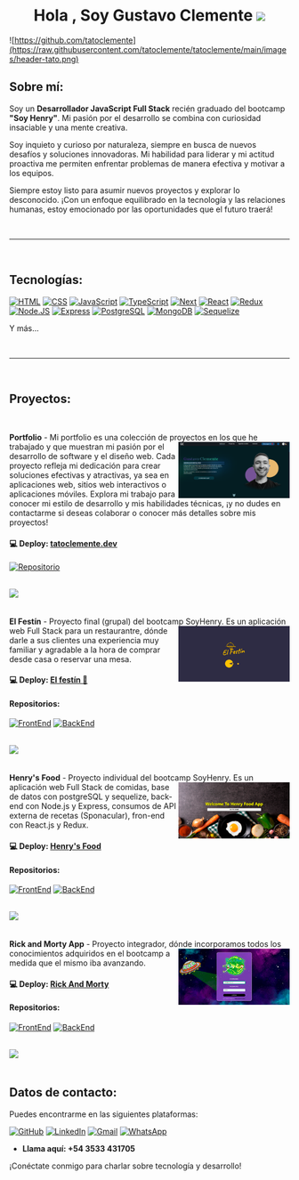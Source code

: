 <h1 align="center"><b>Hola , Soy Gustavo Clemente </b><img src="https://media.giphy.com/media/hvRJCLFzcasrR4ia7z/giphy.gif" width="35"></h1>

![https://github.com/tatoclemente](https://raw.githubusercontent.com/tatoclemente/tatoclemente/main/images/header-tato.png)

## Sobre mí:
Soy un **Desarrollador JavaScript Full Stack** recién graduado del bootcamp **"Soy Henry"**. Mi pasión por el desarrollo se combina con curiosidad insaciable y una mente creativa.

Soy inquieto y curioso por naturaleza, siempre en busca de nuevos desafíos y soluciones innovadoras. Mi habilidad para liderar y mi actitud proactiva me permiten enfrentar problemas de manera efectiva y motivar a los equipos.

Siempre estoy listo para asumir nuevos proyectos y explorar lo desconocido. ¡Con un enfoque equilibrado en la tecnología y las relaciones humanas, estoy emocionado por las oportunidades que el futuro traerá!

<br>

-----

<br>

## Tecnologías:
[![HTML](https://img.shields.io/badge/HTML-E34F26?style=for-the-badge&logo=html5&logoColor=white&labelColor=101010)]()
[![CSS](https://img.shields.io/badge/CSS-1572B6?style=for-the-badge&logo=css3&logoColor=white&labelColor=101010)]()
[![JavaScript](https://img.shields.io/badge/JavaScript-F7DF1E?style=for-the-badge&logo=javascript&logoColor=white&labelColor=101010)]()
[![TypeScript](https://img.shields.io/badge/TypeScrips-3178C6?style=for-the-badge&logo=TypeScript&logoColor=white&labelColor=101010)]()
[![Next](https://img.shields.io/badge/next.js-000000?style=for-the-badge&logo=nextdotjs&logoColor=white)]()
[![React](https://img.shields.io/badge/-React.Js-61DAFB?logo=react&logoColor=white&style=for-the-badge&labelColor=101010)]()
[![Redux](https://img.shields.io/badge/-Redux-764ABC?logo=redux&logoColor=white&style=for-the-badge&labelColor=101010)]()
[![Node.JS](https://img.shields.io/badge/Node.JS-339933?style=for-the-badge&logo=node.js&logoColor=white&labelColor=101010)]()
[![Express](https://img.shields.io/badge/-Express-000000?logo=express&logoColor=white&style=for-the-badge&labelColor=101010)]()
[![PostgreSQL](https://img.shields.io/badge/PostgreSQL-4169E1?style=for-the-badge&logo=postgresql&logoColor=white&labelColor=101010)]()
[![MongoDB](https://img.shields.io/badge/MongoDB-47A248?style=for-the-badge&logo=mongodb&logoColor=white&labelColor=101010)]()
[![Sequelize](https://img.shields.io/badge/Sequelize-52B0E7?style=for-the-badge&logo=sequelize&logoColor=white&labelColor=101010)]()


Y más...

<br>

-----

<br>


## Proyectos:

<br>

**Portfolio** - Mi portfolio es una colección de proyectos <img align="right" alt="GIF" src="https://github.com/tatoclemente/tatoclemente/blob/main/images/portfolio.png?raw=true" width="200" /> en los que he trabajado y que muestran mi pasión por el desarrollo de software y el diseño web. Cada proyecto refleja mi dedicación para crear soluciones efectivas y atractivas, ya sea en aplicaciones web, sitios web interactivos o aplicaciones móviles. Explora mi trabajo para conocer mi estilo de desarrollo y mis habilidades técnicas, ¡y no dudes en contactarme si deseas colaborar o conocer más detalles sobre mis proyectos!

####  💻 Deploy: [tatoclemente.dev](https://www.tatoclemente.dev/)
[![Repositorio](https://img.shields.io/badge/Repositorio-007054?logo=GitHub&logoColor=white)](https://github.com/tatoclemente/Portfolio)

<br>
<img src="https://user-images.githubusercontent.com/73097560/115834477-dbab4500-a447-11eb-908a-139a6edaec5c.gif"><br><br>

**El Festín** - Proyecto final (grupal) del bootcamp <img align="right" alt="GIF" src="https://github.com/tatoclemente/tatoclemente/blob/main/images/el-festin.png?raw=true" width="200" />SoyHenry. Es un aplicación web Full Stack para un restaurantre, dónde darle a sus clientes una experiencia muy familiar y agradable a la hora de comprar desde casa o reservar una mesa. 
   
####  💻 Deploy: [El festín 🍴](https://pf-front-end-grupo3.vercel.app/)

####   Repositorios:
 [![FrontEnd](https://img.shields.io/badge/FrontEnd-0A66C2?logo=GitHub&logoColor=white)](https://github.com/tatoclemente/PF-Front-End-Grupo3)
 [![BackEnd](https://img.shields.io/badge/BackEnd-181717?logo=GitHub&logoColor=white)](https://github.com/marcosgallardi/PF-Server)


<br>
<img src="https://user-images.githubusercontent.com/73097560/115834477-dbab4500-a447-11eb-908a-139a6edaec5c.gif"><br><br>

**Henry's Food** - Proyecto individual del bootcamp SoyHenry. <img align="right" alt="GIF" src="https://github.com/tatoclemente/tatoclemente/blob/main/images/henrys-food.png?raw=true" width="200" />Es un aplicación web Full Stack de comidas, base de datos con postgreSQL y sequelize, back-end con Node.js y Express, consumos de API externa de recetas (Sponacular), fron-end con React.js y Redux. 


####  💻 Deploy: [Henry's Food](https://henrysfood.netlify.app)

####   Repositorios:
 [![FrontEnd](https://img.shields.io/badge/FrontEnd-0A66C2?logo=GitHub&logoColor=white)](https://github.com/tatoclemente/henry-food)
 [![BackEnd](https://img.shields.io/badge/BackEnd-181717?logo=GitHub&logoColor=white)](https://github.com/tatoclemente/api-food)

<br>
<img src="https://user-images.githubusercontent.com/73097560/115834477-dbab4500-a447-11eb-908a-139a6edaec5c.gif"><br><br>

**Rick and Morty App** - Proyecto integrador, dónde <img align="right" alt="GIF" src="https://github.com/tatoclemente/tatoclemente/blob/main/images/RyM.png?raw=true" width="200" />incorporamos todos los conocimientos adquiridos en el bootcamp a medida que el mismo iba avanzando.

####  💻 Deploy: [Rick And Morty](https://rickandmorty-five-ruby.vercel.app)

####   Repositorios: 
 [![FrontEnd](https://img.shields.io/badge/FrontEnd-0A66C2?logo=GitHub&logoColor=white)](https://github.com/tatoclemente/rick-and-morty-app-Back-End)
 [![BackEnd](https://img.shields.io/badge/BackEnd-181717?logo=GitHub&logoColor=white)](https://github.com/tatoclemente/rick-and-morty-app-Back-End)

<br>
<img src="https://user-images.githubusercontent.com/73097560/115834477-dbab4500-a447-11eb-908a-139a6edaec5c.gif"><br><br>

## Datos de contacto:
Puedes encontrarme en las siguientes plataformas:

[![GitHub](https://img.shields.io/badge/GitHub-181717?logo=GitHub&logoColor=white&labelColor=101010)](https://github.com/tatoclemente)
[![LinkedIn](https://img.shields.io/badge/LinkedIn-0A66C2?logo=LinkedIn&logoColor=white&labelColor=101010)](https://linkedin.com/in/tatoclemente/)
[![Gmail](https://img.shields.io/badge/Gmail-EA4335?logo=Gmail&logoColor=white&labelColor=101010)](mailto:tatoapuros@gmail.com?Subject=Contacto%20por%20colaboración)
[![WhatsApp](https://img.shields.io/badge/WhatsApp-25D366?logo=WhatsApp&logoColor=white&labelColor=101010)](https://walink.co/431822)


- **Llama aquí: +54 3533 431705**

¡Conéctate conmigo para charlar sobre tecnología y desarrollo!
